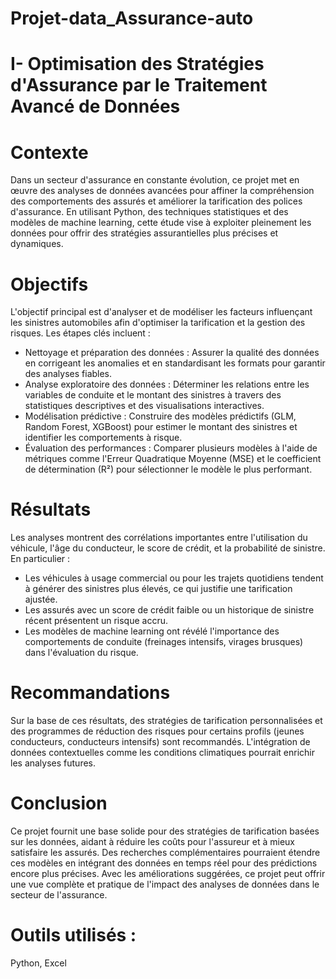 # Projet-data_Assurance-auto
# I- Optimisation des Stratégies d'Assurance par le Traitement Avancé de Données

# Contexte
Dans un secteur d'assurance en constante évolution, ce projet met en œuvre des analyses de données avancées pour affiner la compréhension des comportements des assurés et améliorer la tarification des polices d'assurance. En utilisant Python, des techniques statistiques et des modèles de machine learning, cette étude vise à exploiter pleinement les données pour offrir des stratégies assurantielles plus précises et dynamiques.

# Objectifs
L'objectif principal est d'analyser et de modéliser les facteurs influençant les sinistres automobiles afin d'optimiser la tarification et la gestion des risques. Les étapes clés incluent :

- Nettoyage et préparation des données : Assurer la qualité des données en corrigeant les anomalies et en standardisant les formats pour garantir des analyses fiables.
- Analyse exploratoire des données : Déterminer les relations entre les variables de conduite et le montant des sinistres à travers des statistiques descriptives et des visualisations interactives.
- Modélisation prédictive : Construire des modèles prédictifs (GLM, Random Forest, XGBoost) pour estimer le montant des sinistres et identifier les comportements à risque.
- Évaluation des performances : Comparer plusieurs modèles à l'aide de métriques comme l'Erreur Quadratique Moyenne (MSE) et le coefficient de détermination (R²) pour sélectionner le modèle le plus performant.

# Résultats
Les analyses montrent des corrélations importantes entre l'utilisation du véhicule, l'âge du conducteur, le score de crédit, et la probabilité de sinistre. En particulier :

- Les véhicules à usage commercial ou pour les trajets quotidiens tendent à générer des sinistres plus élevés, ce qui justifie une tarification ajustée.
- Les assurés avec un score de crédit faible ou un historique de sinistre récent présentent un risque accru.
- Les modèles de machine learning ont révélé l'importance des comportements de conduite (freinages intensifs, virages brusques) dans l'évaluation du risque.

# Recommandations
Sur la base de ces résultats, des stratégies de tarification personnalisées et des programmes de réduction des risques pour certains profils (jeunes conducteurs, conducteurs intensifs) sont recommandés. L'intégration de données contextuelles comme les conditions climatiques pourrait enrichir les analyses futures.

# Conclusion
Ce projet fournit une base solide pour des stratégies de tarification basées sur les données, aidant à réduire les coûts pour l'assureur et à mieux satisfaire les assurés. Des recherches complémentaires pourraient étendre ces modèles en intégrant des données en temps réel pour des prédictions encore plus précises. Avec les améliorations suggérées, ce projet peut offrir une vue complète et pratique de l'impact des analyses de données dans le secteur de l'assurance.

# Outils utilisés :
Python, Excel
